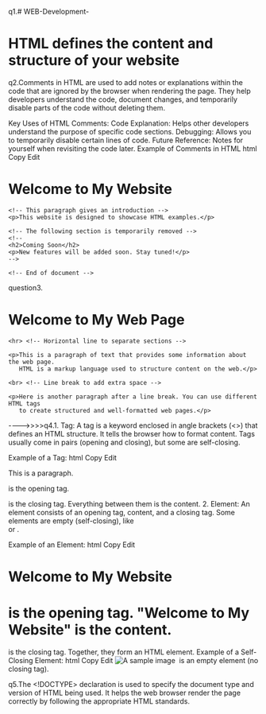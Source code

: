 q1.# WEB-Development-<!DOCTYPE html>
<html lang="en">
<head>
    <meta charset="UTF-8">
    <meta name="viewport" content="width=device-width, initial-scale=1.0">
    <title>HTML Basics</title>
</head>
<body>
    <h1>HTML defines the content and structure of your website</h1>
</body>
</html>
q2.Comments in HTML are used to add notes or explanations within the code that are ignored by the browser when rendering the page. They help developers understand the code, document changes, and temporarily disable parts of the code without deleting them.

Key Uses of HTML Comments:
Code Explanation: Helps other developers understand the purpose of specific code sections.
Debugging: Allows you to temporarily disable certain lines of code.
Future Reference: Notes for yourself when revisiting the code later.
Example of Comments in HTML
html
Copy
Edit
<!DOCTYPE html>
<html lang="en">
<head>
    <meta charset="UTF-8">
    <meta name="viewport" content="width=device-width, initial-scale=1.0">
    <title>HTML Comments Example</title>
</head>
<body>
    <!-- This is a main heading -->
    <h1>Welcome to My Website</h1>

    <!-- This paragraph gives an introduction -->
    <p>This website is designed to showcase HTML examples.</p>

    <!-- The following section is temporarily removed -->
    <!-- 
    <h2>Coming Soon</h2>
    <p>New features will be added soon. Stay tuned!</p> 
    -->

    <!-- End of document -->
</body>
</html>
question3.
<!DOCTYPE html>
<html lang="en">
<head>
    <meta charset="UTF-8">
    <meta name="viewport" content="width=device-width, initial-scale=1.0">
    <title>Simple Web Page Layout</title>
</head>
<body>
    <h1>Welcome to My Web Page</h1>
    
    <hr> <!-- Horizontal line to separate sections -->
    
    <p>This is a paragraph of text that provides some information about the web page. 
       HTML is a markup language used to structure content on the web.</p>
    
    <br> <!-- Line break to add extra space -->

    <p>Here is another paragraph after a line break. You can use different HTML tags 
       to create structured and well-formatted web pages.</p>
</body>
</html>
---->>>>q4.1. Tag:
A tag is a keyword enclosed in angle brackets (<>) that defines an HTML structure. It tells the browser how to format content. Tags usually come in pairs (opening and closing), but some are self-closing.

Example of a Tag:
html
Copy
Edit
<p>This is a paragraph.</p>
<p> is the opening tag.
</p> is the closing tag.
Everything between them is the content.
2. Element:
An element consists of an opening tag, content, and a closing tag. Some elements are empty (self-closing), like <br> or <img>.

Example of an Element:
html
Copy
Edit
<h1>Welcome to My Website</h1>
<h1> is the opening tag.
"Welcome to My Website" is the content.
</h1> is the closing tag.
Together, they form an HTML element.
Example of a Self-Closing Element:
html
Copy
Edit
<img src="image.jpg" alt="A sample image">
<img> is an empty element (no closing tag).

q5.The <!DOCTYPE> declaration is used to specify the document type and version of HTML being used. It helps the web browser render the page correctly by following the appropriate HTML standards.




